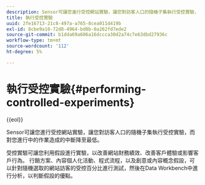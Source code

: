 ```yaml
---
description: Sensor可讓您進行受控網站實驗，讓您對訪客人口的隨機子集執行受控實驗，而對您進行中的作業造成的中斷降至最低。
title: 執行受控實驗
uuid: 2fe16713-21c8-497a-a765-8cea011d419b
exl-id: 8cbe9a10-72d8-4964-bd0b-0a262fd7ede2
source-git-commit: b1dda69a606a16dccca30d2a74c7e63dbd27936c
workflow-type: tm+mt
source-wordcount: '112'
ht-degree: 5%

---
```


# 執行受控實驗{#performing-controlled-experiments}

{{eol}}

Sensor可讓您進行受控網站實驗，讓您對訪客人口的隨機子集執行受控實驗，而對您進行中的作業造成的中斷降至最低。

受控實驗可讓您利用假設進行實驗，以改善網站財務績效、改善客戶體驗或影響客戶行為。 行銷方案、內容個人化活動、程式流程，以及創意或內容概念假設，可以針對隨機選取的網站訪客的受控百分比進行測試，然後在Data Workbench中進行分析，以判斷假設的優點。
